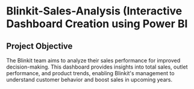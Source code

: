 # Blinkit-Sales-Analysis (Interactive Dashboard Creation using Power BI
## Project Objective
The Blinkit team aims to analyze their sales performance for improved decision-making. This dashboard provides insights into total sales, outlet performance, and product trends, enabling Blinkit's management to understand customer behavior and boost sales in upcoming years.

